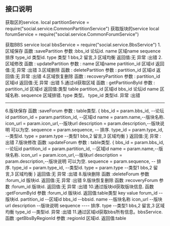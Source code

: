 接口说明
------------------------------------------
获取区的service.
local partitionService = require("social.service.CommonPartitionService")
获取版块的service
local forumService = require("social.service.CommonForumService")


获取BBS service
local bbsService = require("social.service.BbsService")
1.区域保存
  函数 :savePartition
  参数 :bbs_id    论坛id.
         name      区域name
         sequence  排序
         type_id   类型id.
         type      类型 1 bbs,2 留言,3 区域均衡
  返回值:无
  异常 :出错
2.区域修改
    函数 : updatePartition
    参数 : name           区域name
           partition_id   区域id
    返回值:无
    异常 :出错
3.区域删除
    函数 : deletePartition
    参数 : partition_id   区域id
    返回值:无
    异常 :出错
4.区域恢复删除
    函数 : recoveryPartition
    参数 : partition_id   区域id
    返回值:无
    异常 :出错
5.通过id获取区域
    函数 : getPartitionById
    参数 : partition_id   区域id
    返回值:类型 table
           partition_id   区域id
           bbs_id         论坛id
           name           区域名称.
           sequence       区域排错.
           type           类型。
           type_id        类型id.
    异常 :出错

------------------------------------------------------------------------------------------------------------------------
6.版块保存
    函数 :saveForum
    参数 : table类型.
          {
                  bbs_id = param.bbs_id, --论坛id
                  partition_id = param.partition_id, --区域id
                  name = param.name,--版块名称.
                  icon_url = param.icon_url,--版块url
                  description = param.description,--版块说明 可以为空.
                  sequence = param.sequence, -- 排序.
                  type_id = param.type_id, --类型id.
                  type = param.type  --类型1 bbs,2 留言,3 区域均衡
         }
    返回值:无
    异常 :出错
7.版块修改
    函数 :updateForum
    参数 : table类型.
              {
                      bbs_id = param.bbs_id, --论坛id
                      partition_id = param.partition_id, --区域id
                      name = param.name,--版块名称.
                      icon_url = param.icon_url,--版块url
                      description = param.description,--版块说明 可以为空.
                      sequence = param.sequence, -- 排序.
                      type_id = param.type_id, --类型id.
                      type = param.type  --类型1 bbs,2 留言,3 区域均衡
             }
    返回值:无
    异常 :出错
8.版块删除
    函数 :deleteForum
    参数 :forum_id 版块id.
    返回值:无
    异常 :出错
9.版块恢复删除
    函数 :recoveryForum
    参数 :forum_id 版块id.
    返回值:无
    异常 :出错
10.通过版块id获取版块信息.
    函数 :getForumById
    参数 :forum_id 版块id.
    返回值:table类型 key value
                  forum_id --版块id.
                  partition_id  --区域id
                  bbs_id   --bbsid.
                  name   --版块名称
                  icon_url --版块url
                  description --版块说明
                  sequence ---- 排序.
                  type --类型1 bbs,2 留言,3 区域均衡
                  type_id  --类型id.
    异常 :出错
11.通过区域id获取bbs所有信息。bbsService.
   函数 :getBbsByRegionId
   参数 :regionId 区域id.
   返回值:table

